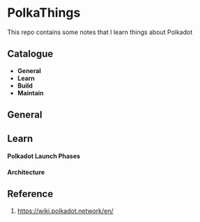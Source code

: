 # PolkaThings
This repo contains some notes that I learn things about Polkadot

## Catalogue

- **General**
- **Learn**
- **Build**
- **Maintain**

## General

## Learn

#### Polkadot Launch Phases

#### Architecture



## Reference

1. https://wiki.polkadot.network/en/

